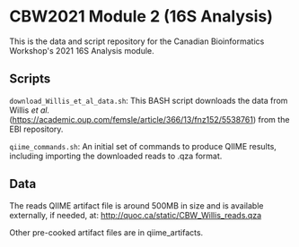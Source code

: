 # CBW2021 Module 2 (16S Analysis)

This is the data and script repository for the Canadian Bioinformatics Workshop's 2021 16S Analysis module.

## Scripts

`download_Willis_et_al_data.sh`: This BASH script downloads the data from Willis *et al.* (https://academic.oup.com/femsle/article/366/13/fnz152/5538761) from the EBI repository.

`qiime_commands.sh`: An initial set of commands to produce QIIME results, including importing the downloaded reads to .qza format.

## Data

The reads QIIME artifact file is around 500MB in size and is available externally, if needed, at: http://quoc.ca/static/CBW_Willis_reads.qza

Other pre-cooked artifact files are in qiime_artifacts.
